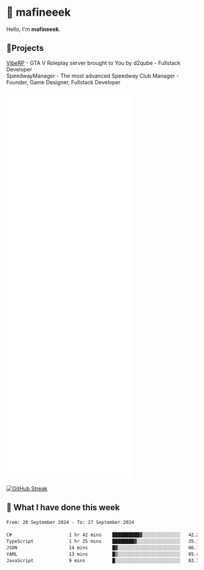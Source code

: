 # 👋 mafineeek
Hello, I'm **mafineeek**.

## 📝Projects

[VibeRP](https://v-rp.pl) - GTA V Roleplay server brought to You by d2qube - Fullstack Developer<br/>
SpeedwayManager - The most advanced Speedway Club Manager - Founder, Game Designer, Fullstack Developer


![](./github-metrics.svg)

[![GitHub Streak](https://streak-stats.demolab.com/?user=mafineeek)](https://git.io/streak-stats)

## 📰 What I have done this week
<!--START_SECTION:waka-->

```txt
From: 20 September 2024 - To: 27 September 2024

C#                     1 hr 42 mins    ██████████▓░░░░░░░░░░░░░░   42.29 %
TypeScript             1 hr 25 mins    ████████▓░░░░░░░░░░░░░░░░   35.17 %
JSON                   14 mins         █▓░░░░░░░░░░░░░░░░░░░░░░░   06.16 %
YAML                   13 mins         █▒░░░░░░░░░░░░░░░░░░░░░░░   05.49 %
JavaScript             9 mins          █░░░░░░░░░░░░░░░░░░░░░░░░   03.71 %
```

<!--END_SECTION:waka-->
